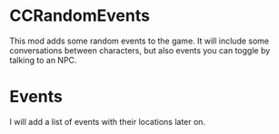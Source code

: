 # CCRandomEvents
This mod adds some random events to the game. It will include some conversations between characters, but also events you can toggle by talking to an NPC.


# Events
I will add a list of events with their locations later on.
